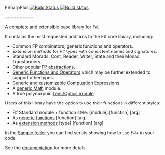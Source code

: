 FSharpPlus [![Build Status](https://api.travis-ci.org/fsprojects/FSharpPlus.svg?branch=master)](https://travis-ci.org/fsprojects/FSharpPlus) [![Build status](https://ci.appveyor.com/api/projects/status/25ukpc0lamyf7pdx/branch/master?svg=true)](https://ci.appveyor.com/project/wallymathieu/fsharpplus/branch/master)

==========

A complete and extensible base library for F#.

It contains the most requested additions to the F# core library, including:

 - Common FP combinators, generic functions and operators.
 - Extension methods for F# types with consistent names and signatures.
 - Standard Monads: Cont, Reader, Writer, State and their Monad Transformers.
 - Other popular [FP abstractions](//fsprojects.github.io/FSharpPlus/abstractions.html).
 - [Generic Functions and Operators](//fsprojects.github.io/FSharpPlus/reference/fsharpplus-operators.html) which may be further extended to support other types.
 - Generic and customizable [Computation Expressions](//fsprojects.github.io/FSharpPlus/computation-expressions.html).
 - A [generic Math](//fsprojects.github.io/FSharpPlus/numerics.html) module.
 - A true polymorphic [Lens/Optics module](//fsprojects.github.io/FSharpPlus/tutorial.html#Lens).

Users of this library have the option to use their functions in different styles:
 - F# Standard module + function style: [module].[function] [arg]
 - As [generic functions](//fsprojects.github.io/FSharpPlus/generic-doc.html) [function] [arg]
 - As [extension methods](//fsprojects.github.io/FSharpPlus/extension-methods.html) [type].[function] [arg]

In the [Sample folder](//github.com/fsprojects/FSharpPlus/tree/master/src/FSharpPlus/Samples) you can find scripts showing how to use F#+ in your code.

See the [documentation](//fsprojects.github.io/FSharpPlus) for more details.